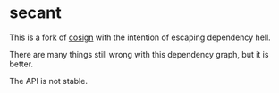 # secant

This is a fork of [cosign](https://github.com/sigstore/cosign) with the intention of escaping dependency hell.

There are many things still wrong with this dependency graph, but it is better.

The API is not stable.

